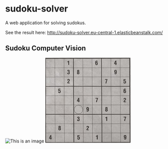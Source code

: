 # sudoku-solver
A web application for solving sudokus.

See the result here:
http://sudoku-solver.eu-central-1.elasticbeanstalk.com/ 

## Sudoku Computer Vision

![This is an image](doc/Sudoku_front.jpg)
![This is an image](doc/Sudoku_front_transformed.jpg)
